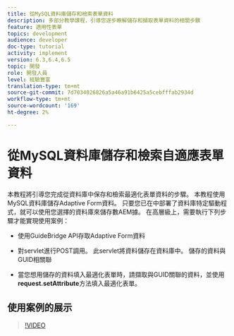 ```yaml
---
title: 從MySQL資料庫儲存和檢索表單資料
description: 多部分教學課程，引導您逐步瞭解儲存和擷取表單資料的相關步驟
feature: 適用性表單
topics: development
audience: developer
doc-type: tutorial
activity: implement
version: 6.3,6.4,6.5
topic: 開發
role: 開發人員
level: 經驗豐富
translation-type: tm+mt
source-git-commit: 7d7034026826a5a46a91b6425a5cebfffab2934d
workflow-type: tm+mt
source-wordcount: '169'
ht-degree: 2%

---
```



# 從MySQL資料庫儲存和檢索自適應表單資料

本教程將引導您完成從資料庫中保存和檢索最適化表單資料的步驟。 本教程使用MySQL資料庫儲存Adaptive Form資料。 只要您已在中部署了資料庫特定驅動程式，就可以使用您選擇的資料庫來儲存數AEM據。 在高層級上，需要執行下列步驟才能實現使用案例：

* 使用GuideBridge API存取Adaptive Form資料

* 對servlet進行POST調用。 此servlet將資料儲存在資料庫中。 儲存的資料與GUID相關聯

* 當您想用儲存的資料填入最適化表單時，請擷取與GUID關聯的資料，並使用&#x200B;**request.setAttribute**&#x200B;方法填入最適化表單。

## 使用案例的展示

>[!VIDEO](https://video.tv.adobe.com/v/27829?quality=9&learn=on)

